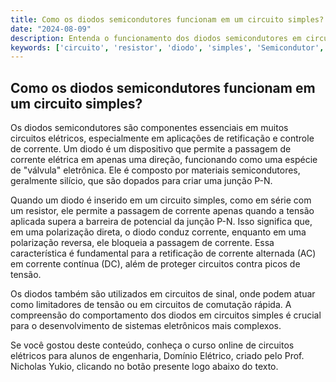 ```yaml
---
title: Como os diodos semicondutores funcionam em um circuito simples?
date: "2024-08-09"
description: Entenda o funcionamento dos diodos semicondutores em circuitos simples e sua importância na engenharia elétrica.
keywords: ['circuito', 'resistor', 'diodo', 'simples', 'Semicondutor', 'Circuito', 'Bipolar']
---
```


## Como os diodos semicondutores funcionam em um circuito simples?

Os diodos semicondutores são componentes essenciais em muitos circuitos elétricos, especialmente em aplicações de retificação e controle de corrente. Um diodo é um dispositivo que permite a passagem de corrente elétrica em apenas uma direção, funcionando como uma espécie de "válvula" eletrônica. Ele é composto por materiais semicondutores, geralmente silício, que são dopados para criar uma junção P-N.

Quando um diodo é inserido em um circuito simples, como em série com um resistor, ele permite a passagem de corrente apenas quando a tensão aplicada supera a barreira de potencial da junção P-N. Isso significa que, em uma polarização direta, o diodo conduz corrente, enquanto em uma polarização reversa, ele bloqueia a passagem de corrente. Essa característica é fundamental para a retificação de corrente alternada (AC) em corrente contínua (DC), além de proteger circuitos contra picos de tensão.

Os diodos também são utilizados em circuitos de sinal, onde podem atuar como limitadores de tensão ou em circuitos de comutação rápida. A compreensão do comportamento dos diodos em circuitos simples é crucial para o desenvolvimento de sistemas eletrônicos mais complexos.

Se você gostou deste conteúdo, conheça o curso online de circuitos elétricos para alunos de engenharia, Domínio Elétrico, criado pelo Prof. Nicholas Yukio, clicando no botão presente logo abaixo do texto.